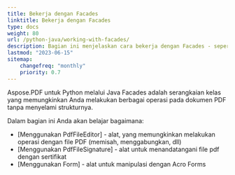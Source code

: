 ```yaml
---
title: Bekerja dengan Facades
linktitle: Bekerja dengan Facades
type: docs
weight: 80
url: /python-java/working-with-facades/
description: Bagian ini menjelaskan cara bekerja dengan Facades - seperangkat alat untuk operasi populer dengan PDF.
lastmod: "2023-06-15"
sitemap:
    changefreq: "monthly"
    priority: 0.7
---
```


Aspose.PDF untuk Python melalui Java Facades adalah serangkaian kelas yang memungkinkan Anda melakukan berbagai operasi pada dokumen PDF tanpa menyelami strukturnya.

Dalam bagian ini Anda akan belajar bagaimana:

- [Menggunakan PdfFileEditor] - alat, yang memungkinkan melakukan operasi dengan file PDF (memisah, menggabungkan, dll)
- [Menggunakan PdfFileSignature] - alat untuk menandatangani file pdf dengan sertifikat
- [Menggunakan Form] - alat untuk manipulasi dengan Acro Forms